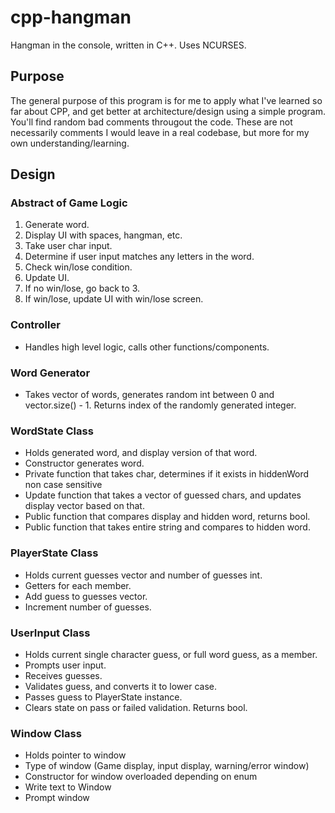 # cpp-hangman
Hangman in the console, written in C++.  Uses NCURSES.

## Purpose
The general purpose of this program is for me to apply what I've learned so far about CPP, and get better at architecture/design using a simple program.  You'll find random bad comments througout the code.  These are not necessarily comments I would leave in a real codebase, but more for my own understanding/learning.

## Design

### Abstract of Game Logic
1. Generate word.
2. Display UI with spaces, hangman, etc.
3. Take user char input.
4. Determine if user input matches any letters in the word.
5. Check win/lose condition.
6. Update UI.
7. If no win/lose, go back to 3.
8. If win/lose, update UI with win/lose screen.

### Controller
- Handles high level logic, calls other functions/components.

### Word Generator
- Takes vector of words, generates random int between 0 and vector.size() - 1.  Returns index of the randomly generated integer.

### WordState Class
- Holds generated word, and display version of that word.
- Constructor generates word.
- Private function that takes char, determines if it exists in hiddenWord non case sensitive
- Update function that takes a vector of guessed chars, and updates display vector based on that.
- Public function that compares display and hidden word, returns bool.
- Public function that takes entire string and compares to hidden word.

### PlayerState Class
- Holds current guesses vector and number of guesses int.
- Getters for each member.
- Add guess to guesses vector.
- Increment number of guesses.

### UserInput Class
- Holds current single character guess, or full word guess, as a member.
- Prompts user input.
- Receives guesses.
- Validates guess, and converts it to lower case.
- Passes guess to PlayerState instance.
- Clears state on pass or failed validation.  Returns bool.

### Window Class
- Holds pointer to window
- Type of window (Game display, input display, warning/error window)
- Constructor for window overloaded depending on enum
- Write text to Window
- Prompt window

